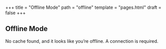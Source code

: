 +++
title = "Offline Mode"
path = "offline"
template = "pages.html"
draft = false
+++

## Offline Mode

No cache found, and it looks like you’re offline. A connection is required.
